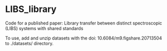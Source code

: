 # LIBS_library
Code for a published paper: Library transfer between distinct spectroscopic (LIBS) systems with shared standards

To use, add and unzip datasets with the doi: 10.6084/m9.figshare.20713504 to ./datasets/ directory. 
